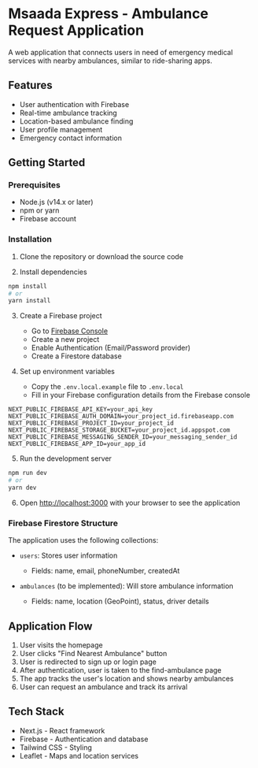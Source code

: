 # Msaada Express - Ambulance Request Application

A web application that connects users in need of emergency medical services with nearby ambulances, similar to ride-sharing apps.

## Features

- User authentication with Firebase
- Real-time ambulance tracking
- Location-based ambulance finding
- User profile management
- Emergency contact information

## Getting Started

### Prerequisites

- Node.js (v14.x or later)
- npm or yarn
- Firebase account

### Installation

1. Clone the repository or download the source code

2. Install dependencies
```bash
npm install
# or
yarn install
```

3. Create a Firebase project
   - Go to [Firebase Console](https://console.firebase.google.com/)
   - Create a new project
   - Enable Authentication (Email/Password provider)
   - Create a Firestore database

4. Set up environment variables
   - Copy the `.env.local.example` file to `.env.local`
   - Fill in your Firebase configuration details from the Firebase console

```
NEXT_PUBLIC_FIREBASE_API_KEY=your_api_key
NEXT_PUBLIC_FIREBASE_AUTH_DOMAIN=your_project_id.firebaseapp.com
NEXT_PUBLIC_FIREBASE_PROJECT_ID=your_project_id
NEXT_PUBLIC_FIREBASE_STORAGE_BUCKET=your_project_id.appspot.com
NEXT_PUBLIC_FIREBASE_MESSAGING_SENDER_ID=your_messaging_sender_id
NEXT_PUBLIC_FIREBASE_APP_ID=your_app_id
```

5. Run the development server
```bash
npm run dev
# or
yarn dev
```

6. Open [http://localhost:3000](http://localhost:3000) with your browser to see the application

### Firebase Firestore Structure

The application uses the following collections:

- `users`: Stores user information
  - Fields: name, email, phoneNumber, createdAt

- `ambulances` (to be implemented): Will store ambulance information
  - Fields: name, location (GeoPoint), status, driver details

## Application Flow

1. User visits the homepage
2. User clicks "Find Nearest Ambulance" button
3. User is redirected to sign up or login page
4. After authentication, user is taken to the find-ambulance page
5. The app tracks the user's location and shows nearby ambulances
6. User can request an ambulance and track its arrival

## Tech Stack

- Next.js - React framework
- Firebase - Authentication and database
- Tailwind CSS - Styling
- Leaflet - Maps and location services